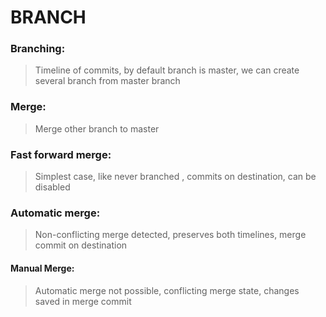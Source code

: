 # BRANCH

### Branching:
> Timeline of commits, by default branch is master, we can create several branch from master branch

### Merge:
> Merge other branch to master

### Fast forward merge:
> Simplest case, like never branched , commits on destination, can be disabled

### Automatic merge:
> Non-conflicting merge detected, preserves both timelines, merge commit on destination

#### Manual Merge:
> Automatic merge not possible, conflicting merge state, changes saved in merge commit
